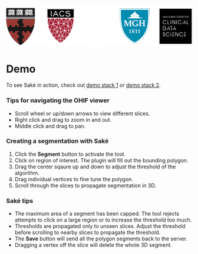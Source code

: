![logos](images/logo5.png)

# Demo

To see Saké in action, check out [demo stack 1](http://104.198.43.42/stack1.json) or [demo stack 2](http://104.198.43.42/stack2.json).

### Tips for navigating the OHIF viewer
- Scroll wheel or up/down arrows to view different slices.
- Right click and drag to zoom in and out.
- Middle click and drag to pan.

### Creating a segmentation with Saké
1. Click the **Segment** button to activate the tool.
1. Click on region of interest. The plugin will fill out the bounding polygon.
1. Drag the center sqaure up and down to adjust the threshold of the algorithm.
1. Drag individual vertices to fine tune the polygon.
1. Scroll through the slices to propagate segmentation in 3D.

### Saké tips
- The maximum area of a segment has been capped. The tool rejects attempts to click on a large region or to increase the threshold too much.
- Thresholds are propagated only to unseen slices. Adjust the threshold before scrolling to nearby slices to propagate the threshold.
- The **Save** button will send all the polygon segments back to the server.
- Dragging a vertex off the slice will delete the whole 3D segment.
